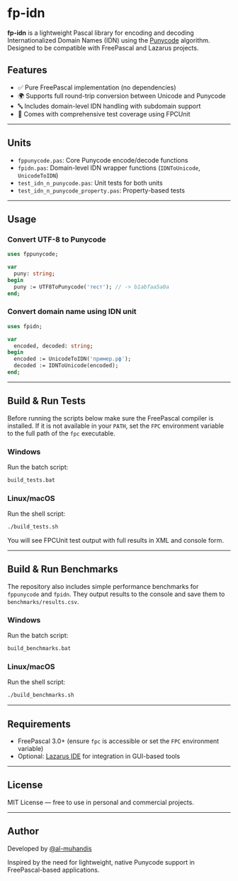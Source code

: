 # fp-idn

**fp-idn** is a lightweight Pascal library for encoding and decoding Internationalized Domain Names (IDN) using the [Punycode](https://datatracker.ietf.org/doc/html/rfc3492) algorithm. Designed to be compatible with FreePascal and Lazarus projects.

## Features

* ✅ Pure FreePascal implementation (no dependencies)
* 🌍 Supports full round-trip conversion between Unicode and Punycode
* 🔤 Includes domain-level IDN handling with subdomain support
* 🧪 Comes with comprehensive test coverage using FPCUnit

---

## Units

* `fppunycode.pas`: Core Punycode encode/decode functions
* `fpidn.pas`: Domain-level IDN wrapper functions (`IDNToUnicode`, `UnicodeToIDN`)
* `test_idn_n_punycode.pas`: Unit tests for both units
* `test_idn_n_punycode_property.pas`: Property-based tests

---

## Usage

### Convert UTF-8 to Punycode

```pascal
uses fppunycode;

var
  puny: string;
begin
  puny := UTF8ToPunycode('тест'); // -> b1abfaa5a0a
end;
```

### Convert domain name using IDN unit

```pascal
uses fpidn;

var
  encoded, decoded: string;
begin
  encoded := UnicodeToIDN('пример.рф');
  decoded := IDNToUnicode(encoded);
end;
```

---

## Build & Run Tests

Before running the scripts below make sure the FreePascal compiler is installed.
If it is not available in your `PATH`, set the `FPC` environment variable to the
full path of the `fpc` executable.

### Windows

Run the batch script:

```cmd
build_tests.bat
```

### Linux/macOS

Run the shell script:

```bash
./build_tests.sh
```

You will see FPCUnit test output with full results in XML and console form.

---

## Build & Run Benchmarks

The repository also includes simple performance benchmarks for `fppunycode` and `fpidn`.
They output results to the console and save them to `benchmarks/results.csv`.

### Windows

Run the batch script:

```cmd
build_benchmarks.bat
```

### Linux/macOS

Run the shell script:

```bash
./build_benchmarks.sh
```

---

## Requirements

* FreePascal 3.0+ (ensure `fpc` is accessible or set the `FPC` environment variable)
* Optional: [Lazarus IDE](https://www.lazarus-ide.org/) for integration in GUI-based tools

---

## License

MIT License — free to use in personal and commercial projects.

---

## Author

Developed by [@al-muhandis](https://github.com/al-muhandis)

Inspired by the need for lightweight, native Punycode support in FreePascal-based applications.

